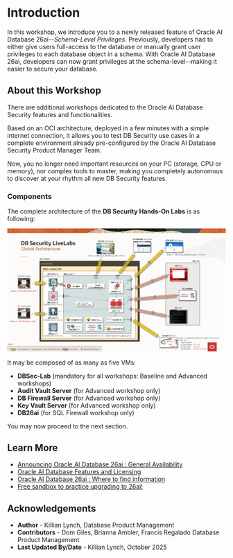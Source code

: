 # Introduction

In this workshop, we introduce you to a newly released feature of Oracle AI Database 26ai--_Schema-Level Privileges_. Previously, developers had to either give users full-access to the database or manually grant user privileges to each database object in a schema. With Oracle AI Database 26ai, developers can now grant privileges at the schema-level--making it easier to secure your database.

## About this Workshop

There are additional workshops dedicated to the Oracle AI Database Security features and functionalities.

Based on an OCI architecture, deployed in a few minutes with a simple internet connection, it allows you to test DB Security use cases in a complete environment already pre-configured by the Oracle AI Database Security Product Manager Team.

Now, you no longer need important resources on your PC (storage, CPU or memory), nor complex tools to master, making you completely autonomous to discover at your rhythm all new DB Security features.

### Components
The complete architecture of the **DB Security Hands-On Labs** is as following:

  ![DBSec LiveLabs Archi](./images/dbseclab-archi.png "DBSec LiveLabs Archi")

It may be composed of as many as five VMs:
  - **DBSec-Lab** (mandatory for all workshops: Baseline and Advanced workshops)
  - **Audit Vault Server** (for Advanced workshop only)
  - **DB Firewall Server** (for Advanced workshop only)
  - **Key Vault Server** (for Advanced workshop only)
  - **DB26ai** (for SQL Firewall workshop only)

    
You may now proceed to the next section.

## Learn More

* [Announcing Oracle AI Database 26ai : General Availability](https://blogs.oracle.com/database/post/oracle-23ai-now-generally-available) 
* [Oracle AI Database Features and Licensing](https://apex.oracle.com/database-features/)
* [Oracle AI Database 26ai : Where to find information](https://blogs.oracle.com/database/post/oracle-database-23ai-where-to-find-more-information)
* [Free sandbox to practice upgrading to 26ai!](https://livelabs.oracle.com/pls/apex/dbpm/r/livelabs/view-workshop?wid=3943)


## Acknowledgements
* **Author** - Killian Lynch, Database Product Management
* **Contributors** - Dom Giles, Brianna Ambler, Francis Regalado Database Product Management
* **Last Updated By/Date** - Killian Lynch, October 2025


